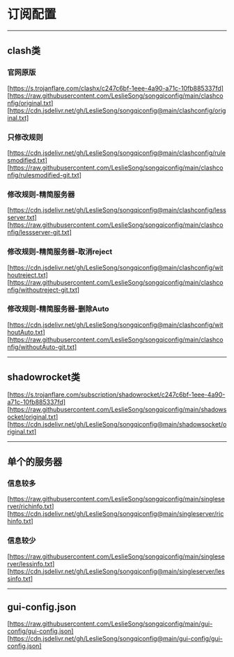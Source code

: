 # 订阅配置

---

## clash类

### 官网原版
[https://s.trojanflare.com/clashx/c247c6bf-1eee-4a90-a71c-10fb885337fd]
[https://raw.githubusercontent.com/LeslieSong/songqiconfig/main/clashconfig/original.txt]
[https://cdn.jsdelivr.net/gh/LeslieSong/songqiconfig@main/clashconfig/original.txt]
### 只修改规则
[https://cdn.jsdelivr.net/gh/LeslieSong/songqiconfig@main/clashconfig/rulesmodified.txt]
[https://raw.githubusercontent.com/LeslieSong/songqiconfig/main/clashconfig/rulesmodified-git.txt]
### 修改规则-精简服务器
[https://cdn.jsdelivr.net/gh/LeslieSong/songqiconfig@main/clashconfig/lessserver.txt]
[https://raw.githubusercontent.com/LeslieSong/songqiconfig/main/clashconfig/lessserver-git.txt]
### 修改规则-精简服务器-取消reject
[https://cdn.jsdelivr.net/gh/LeslieSong/songqiconfig@main/clashconfig/withoutreject.txt]
[https://raw.githubusercontent.com/LeslieSong/songqiconfig/main/clashconfig/withoutreject-git.txt]
### 修改规则-精简服务器-删除Auto
[https://cdn.jsdelivr.net/gh/LeslieSong/songqiconfig@main/clashconfig/withoutAuto.txt]
[https://raw.githubusercontent.com/LeslieSong/songqiconfig/main/clashconfig/withoutAuto-git.txt]

---
## shadowrocket类

[https://s.trojanflare.com/subscription/shadowrocket/c247c6bf-1eee-4a90-a71c-10fb885337fd]
[https://raw.githubusercontent.com/LeslieSong/songqiconfig/main/shadowsocket/original.txt]
[https://cdn.jsdelivr.net/gh/LeslieSong/songqiconfig@main/shadowsocket/original.txt]

---
## 单个的服务器

### 信息较多
[https://raw.githubusercontent.com/LeslieSong/songqiconfig/main/singleserver/richinfo.txt]
[https://cdn.jsdelivr.net/gh/LeslieSong/songqiconfig@main/singleserver/richinfo.txt]
### 信息较少
[https://raw.githubusercontent.com/LeslieSong/songqiconfig/main/singleserver/lessinfo.txt]
[https://cdn.jsdelivr.net/gh/LeslieSong/songqiconfig@main/singleserver/lessinfo.txt]

---
## gui-config.json
[https://raw.githubusercontent.com/LeslieSong/songqiconfig/main/gui-config/gui-config.json]
[https://cdn.jsdelivr.net/gh/LeslieSong/songqiconfig@main/gui-config/gui-config.json]
